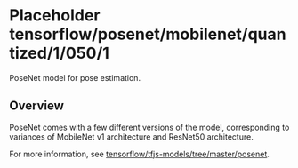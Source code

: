 # Placeholder tensorflow/posenet/mobilenet/quantized/1/050/1
PoseNet model for pose estimation.

<!-- module-type: image-pose-detection -->

## Overview
PoseNet comes with a few different versions of the model, corresponding to
variances of MobileNet v1 architecture and ResNet50 architecture.

For more information, see
[tensorflow/tfjs-models/tree/master/posenet](https://github.com/tensorflow/tfjs-models/tree/master/posenet).
